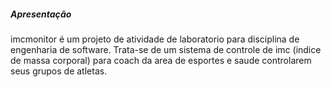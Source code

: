 ##### Apresentação
imcmonitor é um projeto de atividade de laboratorio para disciplina de engenharia de software.
Trata-se de um sistema de controle de imc (indice de massa corporal) para coach da area de esportes e saude
controlarem seus grupos de atletas.